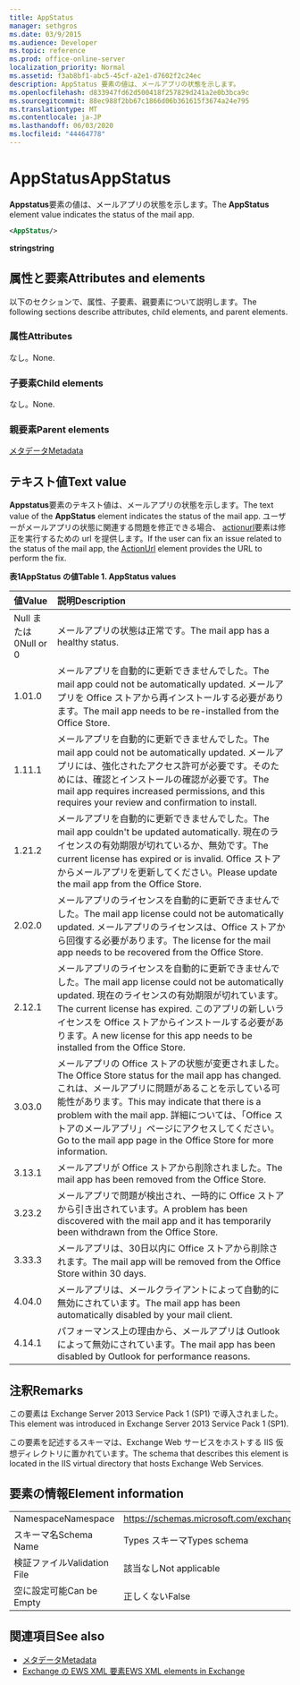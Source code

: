 ```yaml
---
title: AppStatus
manager: sethgros
ms.date: 03/9/2015
ms.audience: Developer
ms.topic: reference
ms.prod: office-online-server
localization_priority: Normal
ms.assetid: f3ab8bf1-abc5-45cf-a2e1-d7602f2c24ec
description: AppStatus 要素の値は、メールアプリの状態を示します。
ms.openlocfilehash: d833947fd62d500418f257829d241a2e0b3bca9c
ms.sourcegitcommit: 88ec988f2bb67c1866d06b361615f3674a24e795
ms.translationtype: MT
ms.contentlocale: ja-JP
ms.lasthandoff: 06/03/2020
ms.locfileid: "44464778"
---
```

# <a name="appstatus"></a><span data-ttu-id="37cfe-103">AppStatus</span><span class="sxs-lookup"><span data-stu-id="37cfe-103">AppStatus</span></span>

<span data-ttu-id="37cfe-104">**Appstatus**要素の値は、メールアプリの状態を示します。</span><span class="sxs-lookup"><span data-stu-id="37cfe-104">The **AppStatus** element value indicates the status of the mail app.</span></span> 
  
```XML
<AppStatus/>
```

 <span data-ttu-id="37cfe-105">**string**</span><span class="sxs-lookup"><span data-stu-id="37cfe-105">**string**</span></span>
## <a name="attributes-and-elements"></a><span data-ttu-id="37cfe-106">属性と要素</span><span class="sxs-lookup"><span data-stu-id="37cfe-106">Attributes and elements</span></span>

<span data-ttu-id="37cfe-107">以下のセクションで、属性、子要素、親要素について説明します。</span><span class="sxs-lookup"><span data-stu-id="37cfe-107">The following sections describe attributes, child elements, and parent elements.</span></span>
  
### <a name="attributes"></a><span data-ttu-id="37cfe-108">属性</span><span class="sxs-lookup"><span data-stu-id="37cfe-108">Attributes</span></span>

<span data-ttu-id="37cfe-109">なし。</span><span class="sxs-lookup"><span data-stu-id="37cfe-109">None.</span></span>
  
### <a name="child-elements"></a><span data-ttu-id="37cfe-110">子要素</span><span class="sxs-lookup"><span data-stu-id="37cfe-110">Child elements</span></span>

<span data-ttu-id="37cfe-111">なし。</span><span class="sxs-lookup"><span data-stu-id="37cfe-111">None.</span></span>
  
### <a name="parent-elements"></a><span data-ttu-id="37cfe-112">親要素</span><span class="sxs-lookup"><span data-stu-id="37cfe-112">Parent elements</span></span>

[<span data-ttu-id="37cfe-113">メタデータ</span><span class="sxs-lookup"><span data-stu-id="37cfe-113">Metadata</span></span>](metadata-ex15websvcsotherref.md)
  
## <a name="text-value"></a><span data-ttu-id="37cfe-114">テキスト値</span><span class="sxs-lookup"><span data-stu-id="37cfe-114">Text value</span></span>

<span data-ttu-id="37cfe-115">**Appstatus**要素のテキスト値は、メールアプリの状態を示します。</span><span class="sxs-lookup"><span data-stu-id="37cfe-115">The text value of the **AppStatus** element indicates the status of the mail app.</span></span> <span data-ttu-id="37cfe-116">ユーザーがメールアプリの状態に関連する問題を修正できる場合、 [actionurl](actionurl.md)要素は修正を実行するための url を提供します。</span><span class="sxs-lookup"><span data-stu-id="37cfe-116">If the user can fix an issue related to the status of the mail app, the [ActionUrl](actionurl.md) element provides the URL to perform the fix.</span></span> 
  
<span data-ttu-id="37cfe-117">**表1AppStatus の値**</span><span class="sxs-lookup"><span data-stu-id="37cfe-117">**Table 1. AppStatus values**</span></span>

|<span data-ttu-id="37cfe-118">**値**</span><span class="sxs-lookup"><span data-stu-id="37cfe-118">**Value**</span></span>|<span data-ttu-id="37cfe-119">**説明**</span><span class="sxs-lookup"><span data-stu-id="37cfe-119">**Description**</span></span>|
|:-----|:-----|
|<span data-ttu-id="37cfe-120">Null または0</span><span class="sxs-lookup"><span data-stu-id="37cfe-120">Null or 0</span></span>  <br/> |<span data-ttu-id="37cfe-121">メールアプリの状態は正常です。</span><span class="sxs-lookup"><span data-stu-id="37cfe-121">The mail app has a healthy status.</span></span>  <br/> |
|<span data-ttu-id="37cfe-122">1.0</span><span class="sxs-lookup"><span data-stu-id="37cfe-122">1.0</span></span>  <br/> |<span data-ttu-id="37cfe-123">メールアプリを自動的に更新できませんでした。</span><span class="sxs-lookup"><span data-stu-id="37cfe-123">The mail app could not be automatically updated.</span></span> <span data-ttu-id="37cfe-124">メールアプリを Office ストアから再インストールする必要があります。</span><span class="sxs-lookup"><span data-stu-id="37cfe-124">The mail app needs to be re-installed from the Office Store.</span></span>  <br/> |
|<span data-ttu-id="37cfe-125">1.1</span><span class="sxs-lookup"><span data-stu-id="37cfe-125">1.1</span></span>  <br/> |<span data-ttu-id="37cfe-126">メールアプリを自動的に更新できませんでした。</span><span class="sxs-lookup"><span data-stu-id="37cfe-126">The mail app could not be automatically updated.</span></span> <span data-ttu-id="37cfe-127">メールアプリには、強化されたアクセス許可が必要です。そのためには、確認とインストールの確認が必要です。</span><span class="sxs-lookup"><span data-stu-id="37cfe-127">The mail app requires increased permissions, and this requires your review and confirmation to install.</span></span>  <br/> |
|<span data-ttu-id="37cfe-128">1.2</span><span class="sxs-lookup"><span data-stu-id="37cfe-128">1.2</span></span>  <br/> |<span data-ttu-id="37cfe-129">メールアプリを自動的に更新できませんでした。</span><span class="sxs-lookup"><span data-stu-id="37cfe-129">The mail app couldn't be updated automatically.</span></span> <span data-ttu-id="37cfe-130">現在のライセンスの有効期限が切れているか、無効です。</span><span class="sxs-lookup"><span data-stu-id="37cfe-130">The current license has expired or is invalid.</span></span> <span data-ttu-id="37cfe-131">Office ストアからメールアプリを更新してください。</span><span class="sxs-lookup"><span data-stu-id="37cfe-131">Please update the mail app from the Office Store.</span></span>  <br/> |
|<span data-ttu-id="37cfe-132">2.0</span><span class="sxs-lookup"><span data-stu-id="37cfe-132">2.0</span></span>  <br/> |<span data-ttu-id="37cfe-133">メールアプリのライセンスを自動的に更新できませんでした。</span><span class="sxs-lookup"><span data-stu-id="37cfe-133">The mail app license could not be automatically updated.</span></span> <span data-ttu-id="37cfe-134">メールアプリのライセンスは、Office ストアから回復する必要があります。</span><span class="sxs-lookup"><span data-stu-id="37cfe-134">The license for the mail app needs to be recovered from the Office Store.</span></span>  <br/> |
|<span data-ttu-id="37cfe-135">2.1</span><span class="sxs-lookup"><span data-stu-id="37cfe-135">2.1</span></span>  <br/> |<span data-ttu-id="37cfe-136">メールアプリのライセンスを自動的に更新できませんでした。</span><span class="sxs-lookup"><span data-stu-id="37cfe-136">The mail app license could not be automatically updated.</span></span> <span data-ttu-id="37cfe-137">現在のライセンスの有効期限が切れています。</span><span class="sxs-lookup"><span data-stu-id="37cfe-137">The current license has expired.</span></span> <span data-ttu-id="37cfe-138">このアプリの新しいライセンスを Office ストアからインストールする必要があります。</span><span class="sxs-lookup"><span data-stu-id="37cfe-138">A new license for this app needs to be installed from the Office Store.</span></span>  <br/> |
|<span data-ttu-id="37cfe-139">3.0</span><span class="sxs-lookup"><span data-stu-id="37cfe-139">3.0</span></span>  <br/> |<span data-ttu-id="37cfe-140">メールアプリの Office ストアの状態が変更されました。</span><span class="sxs-lookup"><span data-stu-id="37cfe-140">The Office Store status for the mail app has changed.</span></span> <span data-ttu-id="37cfe-141">これは、メールアプリに問題があることを示している可能性があります。</span><span class="sxs-lookup"><span data-stu-id="37cfe-141">This may indicate that there is a problem with the mail app.</span></span> <span data-ttu-id="37cfe-142">詳細については、「Office ストアのメールアプリ」ページにアクセスしてください。</span><span class="sxs-lookup"><span data-stu-id="37cfe-142">Go to the mail app page in the Office Store for more information.</span></span>  <br/> |
|<span data-ttu-id="37cfe-143">3.1</span><span class="sxs-lookup"><span data-stu-id="37cfe-143">3.1</span></span>  <br/> |<span data-ttu-id="37cfe-144">メールアプリが Office ストアから削除されました。</span><span class="sxs-lookup"><span data-stu-id="37cfe-144">The mail app has been removed from the Office Store.</span></span>  <br/> |
|<span data-ttu-id="37cfe-145">3.2</span><span class="sxs-lookup"><span data-stu-id="37cfe-145">3.2</span></span>  <br/> |<span data-ttu-id="37cfe-146">メールアプリで問題が検出され、一時的に Office ストアから引き出されています。</span><span class="sxs-lookup"><span data-stu-id="37cfe-146">A problem has been discovered with the mail app and it has temporarily been withdrawn from the Office Store.</span></span>  <br/> |
|<span data-ttu-id="37cfe-147">3.3</span><span class="sxs-lookup"><span data-stu-id="37cfe-147">3.3</span></span>  <br/> |<span data-ttu-id="37cfe-148">メールアプリは、30日以内に Office ストアから削除されます。</span><span class="sxs-lookup"><span data-stu-id="37cfe-148">The mail app will be removed from the Office Store within 30 days.</span></span>  <br/> |
|<span data-ttu-id="37cfe-149">4.0</span><span class="sxs-lookup"><span data-stu-id="37cfe-149">4.0</span></span>  <br/> |<span data-ttu-id="37cfe-150">メールアプリは、メールクライアントによって自動的に無効にされています。</span><span class="sxs-lookup"><span data-stu-id="37cfe-150">The mail app has been automatically disabled by your mail client.</span></span>  <br/> |
|<span data-ttu-id="37cfe-151">4.1</span><span class="sxs-lookup"><span data-stu-id="37cfe-151">4.1</span></span>  <br/> |<span data-ttu-id="37cfe-152">パフォーマンス上の理由から、メールアプリは Outlook によって無効にされています。</span><span class="sxs-lookup"><span data-stu-id="37cfe-152">The mail app has been disabled by Outlook for performance reasons.</span></span>  <br/> |
   
## <a name="remarks"></a><span data-ttu-id="37cfe-153">注釈</span><span class="sxs-lookup"><span data-stu-id="37cfe-153">Remarks</span></span>

<span data-ttu-id="37cfe-154">この要素は Exchange Server 2013 Service Pack 1 (SP1) で導入されました。</span><span class="sxs-lookup"><span data-stu-id="37cfe-154">This element was introduced in Exchange Server 2013 Service Pack 1 (SP1).</span></span>
  
<span data-ttu-id="37cfe-155">この要素を記述するスキーマは、Exchange Web サービスをホストする IIS 仮想ディレクトリに置かれています。</span><span class="sxs-lookup"><span data-stu-id="37cfe-155">The schema that describes this element is located in the IIS virtual directory that hosts Exchange Web Services.</span></span>
  
## <a name="element-information"></a><span data-ttu-id="37cfe-156">要素の情報</span><span class="sxs-lookup"><span data-stu-id="37cfe-156">Element information</span></span>

|||
|:-----|:-----|
|<span data-ttu-id="37cfe-157">Namespace</span><span class="sxs-lookup"><span data-stu-id="37cfe-157">Namespace</span></span>  <br/> | https://schemas.microsoft.com/exchange/services/2006/types  <br/> |
|<span data-ttu-id="37cfe-158">スキーマ名</span><span class="sxs-lookup"><span data-stu-id="37cfe-158">Schema Name</span></span>  <br/> |<span data-ttu-id="37cfe-159">Types スキーマ</span><span class="sxs-lookup"><span data-stu-id="37cfe-159">Types schema</span></span>  <br/> |
|<span data-ttu-id="37cfe-160">検証ファイル</span><span class="sxs-lookup"><span data-stu-id="37cfe-160">Validation File</span></span>  <br/> |<span data-ttu-id="37cfe-161">該当なし</span><span class="sxs-lookup"><span data-stu-id="37cfe-161">Not applicable</span></span>  <br/> |
|<span data-ttu-id="37cfe-162">空に設定可能</span><span class="sxs-lookup"><span data-stu-id="37cfe-162">Can be Empty</span></span>  <br/> |<span data-ttu-id="37cfe-163">正しくない</span><span class="sxs-lookup"><span data-stu-id="37cfe-163">False</span></span>  <br/> |
   
## <a name="see-also"></a><span data-ttu-id="37cfe-164">関連項目</span><span class="sxs-lookup"><span data-stu-id="37cfe-164">See also</span></span>

- [<span data-ttu-id="37cfe-165">メタデータ</span><span class="sxs-lookup"><span data-stu-id="37cfe-165">Metadata</span></span>](metadata-ex15websvcsotherref.md)
- [<span data-ttu-id="37cfe-166">Exchange の EWS XML 要素</span><span class="sxs-lookup"><span data-stu-id="37cfe-166">EWS XML elements in Exchange</span></span>](ews-xml-elements-in-exchange.md)


